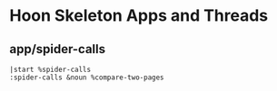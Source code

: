 # Hoon Skeleton Apps and Threads

## app/spider-calls

``` hoon
|start %spider-calls
:spider-calls &noun %compare-two-pages
```
